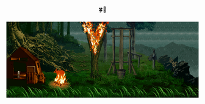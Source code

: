 <p align="center">🍀🍃</p>

###

<div align="center">
  <img height="200" src="https://github.com/joyyirel/joyyirel/blob/main/7e79f9f41abda3c582daa1f10de78495.gif"/>
</div>

###
